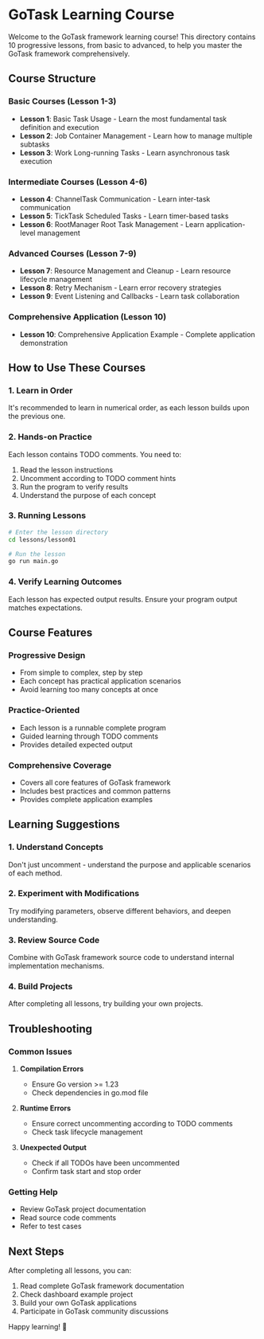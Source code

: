 # GoTask Learning Course

Welcome to the GoTask framework learning course! This directory contains 10 progressive lessons, from basic to advanced, to help you master the GoTask framework comprehensively.

## Course Structure

### Basic Courses (Lesson 1-3)
- **Lesson 1**: Basic Task Usage - Learn the most fundamental task definition and execution
- **Lesson 2**: Job Container Management - Learn how to manage multiple subtasks
- **Lesson 3**: Work Long-running Tasks - Learn asynchronous task execution

### Intermediate Courses (Lesson 4-6)
- **Lesson 4**: ChannelTask Communication - Learn inter-task communication
- **Lesson 5**: TickTask Scheduled Tasks - Learn timer-based tasks
- **Lesson 6**: RootManager Root Task Management - Learn application-level management

### Advanced Courses (Lesson 7-9)
- **Lesson 7**: Resource Management and Cleanup - Learn resource lifecycle management
- **Lesson 8**: Retry Mechanism - Learn error recovery strategies
- **Lesson 9**: Event Listening and Callbacks - Learn task collaboration

### Comprehensive Application (Lesson 10)
- **Lesson 10**: Comprehensive Application Example - Complete application demonstration

## How to Use These Courses

### 1. Learn in Order
It's recommended to learn in numerical order, as each lesson builds upon the previous one.

### 2. Hands-on Practice
Each lesson contains TODO comments. You need to:
1. Read the lesson instructions
2. Uncomment according to TODO comment hints
3. Run the program to verify results
4. Understand the purpose of each concept

### 3. Running Lessons
```bash
# Enter the lesson directory
cd lessons/lesson01

# Run the lesson
go run main.go
```

### 4. Verify Learning Outcomes
Each lesson has expected output results. Ensure your program output matches expectations.

## Course Features

### Progressive Design
- From simple to complex, step by step
- Each concept has practical application scenarios
- Avoid learning too many concepts at once

### Practice-Oriented
- Each lesson is a runnable complete program
- Guided learning through TODO comments
- Provides detailed expected output

### Comprehensive Coverage
- Covers all core features of GoTask framework
- Includes best practices and common patterns
- Provides complete application examples

## Learning Suggestions

### 1. Understand Concepts
Don't just uncomment - understand the purpose and applicable scenarios of each method.

### 2. Experiment with Modifications
Try modifying parameters, observe different behaviors, and deepen understanding.

### 3. Review Source Code
Combine with GoTask framework source code to understand internal implementation mechanisms.

### 4. Build Projects
After completing all lessons, try building your own projects.

## Troubleshooting

### Common Issues

1. **Compilation Errors**
   - Ensure Go version >= 1.23
   - Check dependencies in go.mod file

2. **Runtime Errors**
   - Ensure correct uncommenting according to TODO comments
   - Check task lifecycle management

3. **Unexpected Output**
   - Check if all TODOs have been uncommented
   - Confirm task start and stop order

### Getting Help
- Review GoTask project documentation
- Read source code comments
- Refer to test cases

## Next Steps

After completing all lessons, you can:
1. Read complete GoTask framework documentation
2. Check dashboard example project
3. Build your own GoTask applications
4. Participate in GoTask community discussions

Happy learning! 🚀